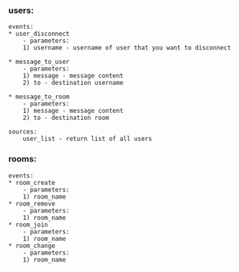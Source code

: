 ### users:
    events:
    * user_disconnect 
        - parameters:
        1) username - username of user that you want to disconnect
        
    * message_to_user
        - parameters:
        1) message - message content
        2) to - destination username
        
    * message_to_room
        - parameters:
        1) message - message content
        2) to - destination room
        
    sources:
        user_list - return list of all users

### rooms:
    events:
    * room_create
        - parameters:
        1) room_name
    * room_remove
        - parameters:
        1) room_name
    * room_join
        - parameters:
        1) room_name
    * room_change
        - parameters:
        1) room_name
